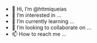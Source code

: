 - 👋 Hi, I’m @httmiqueias
- 👀 I’m interested in ...
- 🌱 I’m currently learning ...
- 💞️ I’m looking to collaborate on ...
- 📫 How to reach me ...

<!---
httmiqueias/httmiqueias is a ✨ special ✨ repository because its `README.md` (this file) appears on your GitHub profile.
You can click the Preview link to take a look at your changes.
--->
